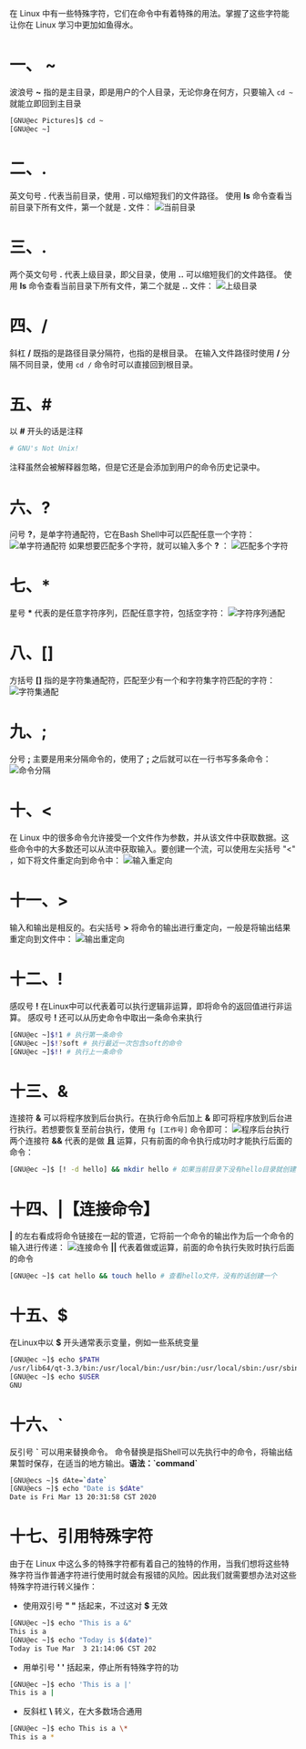 在 Linux 中有一些特殊字符，它们在命令中有着特殊的用法。掌握了这些字符能让你在 Linux 学习中更加如鱼得水。

# 一、 ~
波浪号 **~** 指的是主目录，即是用户的个人目录，无论你身在何方，只要输入 `cd ~` 就能立即回到主目录
```bash
[GNU@ec Pictures]$ cd ~
[GNU@ec ~]
```
# 二、.
英文句号 **.** 代表当前目录，使用 **.** 可以缩短我们的文件路径。
使用 **ls** 命令查看当前目录下所有文件，第一个就是 **.** 文件：
![当前目录](http://blog-img-figure.oss-cn-chengdu.aliyuncs.com/img/20200303124840273.png)

# 三、.
两个英文句号 **.** 代表上级目录，即父目录，使用 **..** 可以缩短我们的文件路径。
使用 **ls** 命令查看当前目录下所有文件，第二个就是 **..** 文件：
![上级目录](http://blog-img-figure.oss-cn-chengdu.aliyuncs.com/img/2020030312581972.png)
# 四、/
斜杠 **/** 既指的是路径目录分隔符，也指的是根目录。
在输入文件路径时使用 **/** 分隔不同目录，使用 `cd /` 命令时可以直接回到根目录。
# 五、#
以 **#** 开头的话是注释
```bash
# GNU's Not Unix!
```
注释虽然会被解释器忽略，但是它还是会添加到用户的命令历史记录中。
# 六、?
问号 **?**，是单字符通配符，它在Bash Shell中可以匹配任意一个字符：
![单字符通配符](http://blog-img-figure.oss-cn-chengdu.aliyuncs.com/img/20200303131823944.png)
如果想要匹配多个字符，就可以输入多个 **?** ：
![匹配多个字符](http://blog-img-figure.oss-cn-chengdu.aliyuncs.com/img/20200303131954906.png)

# 七、*
星号 **\*** 代表的是任意字符序列，匹配任意字符，包括空字符：
![字符序列通配](http://blog-img-figure.oss-cn-chengdu.aliyuncs.com/img/20200303182941385.png)

# 八、[]
方括号 **[]** 指的是字符集通配符，匹配至少有一个和字符集字符匹配的字符：
![字符集通配](http://blog-img-figure.oss-cn-chengdu.aliyuncs.com/img/20200303183248756.png)

# 九、;
分号 **;** 主要是用来分隔命令的，使用了 **;** 之后就可以在一行书写多条命令：
![命令分隔](http://blog-img-figure.oss-cn-chengdu.aliyuncs.com/img/20200303183642620.png)
# 十、<
在 Linux 中的很多命令允许接受一个文件作为参数，并从该文件中获取数据。这些命令中的大多数还可以从流中获取输入。要创建一个流，可以使用左尖括号 "<" ，如下将文件重定向到命令中：
![输入重定向](http://blog-img-figure.oss-cn-chengdu.aliyuncs.com/img/20200303200101387.png)
# 十一、>
输入和输出是相反的。右尖括号 **>** 将命令的输出进行重定向，一般是将输出结果重定向到文件中：
![输出重定向](http://blog-img-figure.oss-cn-chengdu.aliyuncs.com/img/20200303200459447.png)
# 十二、!
感叹号 **!** 在Linux中可以代表着可以执行逻辑非运算，即将命令的返回值进行非运算。
感叹号 **!** 还可以从历史命令中取出一条命令来执行
```bash
[GNU@ec ~]$!1 # 执行第一条命令
[GNU@ec ~]$!?soft # 执行最近一次包含soft的命令
[GNU@ec ~]$!! # 执行上一条命令
```

# 十三、&
连接符 **&** 可以将程序放到后台执行。在执行命令后加上 **&** 即可将程序放到后台进行执行。若想要恢复至前台执行，使用 `fg [工作号]` 命令即可：
![程序后台执行](http://blog-img-figure.oss-cn-chengdu.aliyuncs.com/img/2020030319035831.png)
两个连接符 **&&** 代表的是做 **且** 运算，只有前面的命令执行成功时才能执行后面的命令：
```bash
[GNU@ec ~]$ [! -d hello] && mkdir hello # 如果当前目录下没有hello目录就创建一个hello目录
```
# 十四、|【连接命令】
**|** 的左右看成将命令链接在一起的管道，它将前一个命令的输出作为后一个命令的输入进行传递：
![连接命令](http://blog-img-figure.oss-cn-chengdu.aliyuncs.com/img/20200303190925366.png)
**||** 代表着做或运算，前面的命令执行失败时执行后面的命令
```bash
[GNU@ec ~]$ cat hello && touch hello # 查看hello文件，没有的话创建一个
```
# 十五、$
在Linux中以 **$** 开头通常表示变量，例如一些系统变量
```bash
[GNU@ec ~]$ echo $PATH
/usr/lib64/qt-3.3/bin:/usr/local/bin:/usr/bin:/usr/local/sbin:/usr/sbin:/home/GNU/.local/bin:/home/GNU/bin
[GNU@ec ~]$ echo $USER
GNU
```
# 十六、`
反引号 **\`** 可以用来替换命令。
命令替换是指Shell可以先执行中的命令，将输出结果暂时保存，在适当的地方输出。**语法：\`command`**
```bash
[GNU@ecs ~]$ dAte=`date`
[GNU@ecs ~]$ echo "Date is $dAte"
Date is Fri Mar 13 20:31:58 CST 2020
```
# 十七、引用特殊字符
由于在 Linux 中这么多的特殊字符都有着自己的独特的作用，当我们想将这些特殊字符当作普通字符进行使用时就会有报错的风险。因此我们就需要想办法对这些特殊字符进行转义操作：
- 使用双引号 **" "** 括起来，不过这对 **$** 无效
```bash
[GNU@ec ~]$ echo "This is a &"
This is a 
[GNU@ec ~]$ echo "Today is $(date)"
Today is Tue Mar  3 21:14:06 CST 202
```

- 用单引号 **' '** 括起来，停止所有特殊字符的功
```bash
[GNU@ec ~]$ echo 'This is a |'
This is a |
```
- 反斜杠 **\\** 转义，在大多数场合通用
```bash
[GNU@ec ~]$ echo This is a \*
This is a *
```